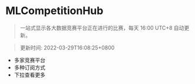 # MLCompetitionHub

> 一站式显示各大数据竞赛平台正在进行的比赛，每天 16:00 UTC+8 自动更新。
  
> 更新时间: 2022-03-29T16:08:25+0800 

* 多家竞赛平台
* 多种订阅方式
* 下拉查看更多